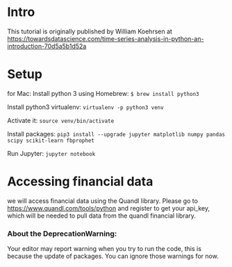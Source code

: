 # Intro
This tutorial is originally published by William Koehrsen at https://towardsdatascience.com/time-series-analysis-in-python-an-introduction-70d5a5b1d52a

# Setup
for Mac:
Install python 3 using Homebrew: `$ brew install python3`

Install python3 virtualenv: `virtualenv -p python3 venv`

Activate it: `source venv/bin/activate`

Install packages: `pip3 install --upgrade jupyter matplotlib numpy pandas scipy scikit-learn fbprophet`

Run Jupyter: `jupyter notebook`

# Accessing financial data
we will access financial data using the Quandl library. Please go to https://www.quandl.com/tools/python and register to get your api_key, which will be needed to pull data from the quandl financial library.


### About the DeprecationWarning:
Your editor may report warning when you try to run the code, this is because the update of packages. You can ignore those warnings for now.
